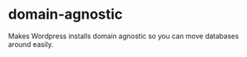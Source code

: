# domain-agnostic
Makes Wordpress installs domain agnostic so you can move databases around easily.
